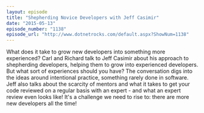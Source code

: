 ```yaml
---
layout: episode
title: "Shepherding Novice Developers with Jeff Casimir"
date: "2015-05-13"
episode_number: "1138"
episode_url: "http://www.dotnetrocks.com/default.aspx?ShowNum=1138"
---
```


What does it take to grow new developers into something more experienced? Carl and Richard talk to Jeff Casimir about his approach to shepherding developers, helping them to grow into experienced developers. But what sort of experiences should you have? The conversation digs into the ideas around intentional practice, something rarely done in software. Jeff also talks about the scarcity of mentors and what it takes to get your code reviewed on a regular basis with an expert - and what an expert review even looks like! It's a challenge we need to rise to: there are more new developers all the time!
